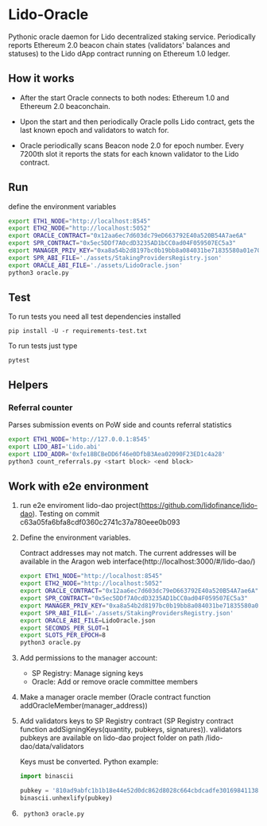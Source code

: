 # Lido-Oracle

Pythonic oracle daemon for Lido decentralized staking service. Periodically reports Ethereum 2.0 beacon chain states (validators' balances and statuses) to the Lido dApp contract running on Ethereum 1.0 ledger.

## How it works

* After the start Oracle connects to both nodes: Ethereum 1.0 and Ethereum 2.0 beaconchain.

* Upon the start and then periodically Oracle polls Lido contract, gets the last known epoch and validators to watch for.

* Oracle periodically scans Beacon node 2.0 for epoch number. Every 7200th slot it reports the stats for each known validator to the Lido contract.

## Run

define the environment variables

```sh
export ETH1_NODE="http://localhost:8545"
export ETH2_NODE="http://localhost:5052"
export ORACLE_CONTRACT="0x12aa6ec7d603dc79eD663792E40a520B54A7ae6A"
export SPR_CONTRACT="0x5ec5DDf7A0cdD3235AD1bCC0ad04F059507EC5a3"
export MANAGER_PRIV_KEY="0xa8a54b2d8197bc0b19bb8a084031be71835580a01e70a45a13babd16c9bc1563"
export SPR_ABI_FILE='./assets/StakingProvidersRegistry.json'
export ORACLE_ABI_FILE='./assets/LidoOracle.json'
python3 oracle.py
```

## Test

To run tests you need all test dependencies installed

```
pip install -U -r requirements-test.txt
```
To run tests just type
```
pytest
``` 

## Helpers

### Referral counter

Parses submission events on PoW side and counts referral statistics

```sh
export ETH1_NODE='http://127.0.0.1:8545'
export LIDO_ABI='Lido.abi'
export LIDO_ADDR='0xfe18BCBeDD6f46e0DfbB3Aea02090F23ED1c4a28'
python3 count_referrals.py <start block> <end block>
```

## Work with e2e environment

1. run e2e enviroment lido-dao project(https://github.com/lidofinance/lido-dao). Testing on commit c63a05fa6bfa8cdf0360c2741c37a780eee0b093 

2. Define the environment variables. 

    Contract addresses may not match. The current addresses will be available in the Aragon web interface(http://localhost:3000/#/lido-dao/)
    ```bash
    export ETH1_NODE="http://localhost:8545"
    export ETH2_NODE="http://localhost:5052"
    export ORACLE_CONTRACT="0x12aa6ec7d603dc79eD663792E40a520B54A7ae6A"
    export SPR_CONTRACT="0x5ec5DDf7A0cdD3235AD1bCC0ad04F059507EC5a3"
    export MANAGER_PRIV_KEY="0xa8a54b2d8197bc0b19bb8a084031be71835580a01e70a45a13babd16c9bc1563"
    export SPR_ABI_FILE='./assets/StakingProvidersRegistry.json'
    export ORACLE_ABI_FILE=LidoOracle.json
    export SECONDS_PER_SLOT=1
    export SLOTS_PER_EPOCH=8
    python3 oracle.py
    ```

3. Add permissions to the manager account:
    * SP Registry: Manage signing keys
    * Oracle: Add or remove oracle committee members

4. Make a manager oracle member (Oracle contract function addOracleMember(manager_address))
5. Add validators keys to SP Registry contract (SP Registry contract function addSigningKeys(quantity, pubkeys, signatures)).
    validators pubkeys are available on lido-dao project folder on path  /lido-dao/data/validators
    
    Keys must be converted. Python example:
    ```python
    import binascii
 
    pubkey = '810ad9abfc1b1b18e44e52d0dc862d8028c664cbdcadfe301698411386b77b2b1d120c45f688f0d67703286d9dd92910'
    binascii.unhexlify(pubkey) 
    ```
6. ``` python3 oracle.py```
